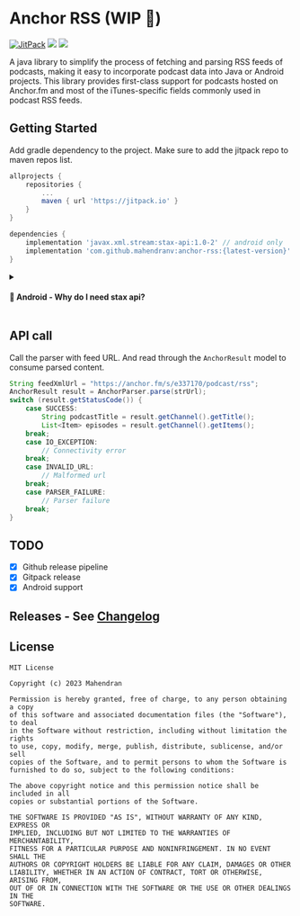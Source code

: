 # Anchor RSS (WIP 🚧)

[![JitPack](https://img.shields.io/github/v/release/mahendranv/anchor-rss?color=green&label=JitPack&logo=hackthebox&logoColor=white&style=for-the-badge)](https://jitpack.io/#mahendranv/anchor-rss) ![](https://img.shields.io/github/issues/mahendranv/anchor-rss?style=for-the-badge) ![](https://img.shields.io/github/issues-pr/mahendranv/anchor-rss?style=for-the-badge)

A java library to simplify the process of fetching and parsing RSS feeds of podcasts, making it easy to incorporate podcast data into Java or Android projects. This library provides first-class support for podcasts hosted on Anchor.fm and most of the iTunes-specific fields commonly used in podcast RSS feeds. 

## Getting Started
Add gradle dependency to the project. Make sure to add the jitpack repo to maven repos list.
```groovy
allprojects {
    repositories {
        ...
        maven { url 'https://jitpack.io' }
    }
}

dependencies {
    implementation 'javax.xml.stream:stax-api:1.0-2' // android only
    implementation 'com.github.mahendranv:anchor-rss:{latest-version}'
}
```

<details>
<summary><h4>🚨 Android - Why do I need stax api?</h4></summary>

This library uses Jackson to parse XML. So, you'll end up seeing this error when including the lib in your projects.
```
java.lang.NoClassDefFoundError: Failed resolution of: Ljavax/xml/stream/XMLInputFactory;
```

Because `javax.xml.stream` API is not included in the Android platform. While the javax.xml.stream API is part of the Java SE platform, it's not included in the Android platform by default. As a result, if you try to use the javax.xml.stream API in your Android app, you may run into runtime errors like the NoClassDefFoundError that you're seeing.

To fix this error, you can include the javax.xml.stream API in your app by adding the following dependency to your build.gradle 
```groovy
implementation 'javax.xml.stream:stax-api:1.0-2'
```
This dependency provides the javax.xml.stream API and should resolve the NoClassDefFoundError that you're seeing.
</details>

## API call
Call the parser with feed URL. And read through the `AnchorResult` model to consume parsed content.

```java
String feedXmlUrl = "https://anchor.fm/s/e337170/podcast/rss";
AnchorResult result = AnchorParser.parse(strUrl);
switch (result.getStatusCode()) {
    case SUCCESS:
        String podcastTitle = result.getChannel().getTitle();
        List<Item> episodes = result.getChannel().getItems();
    break;
    case IO_EXCEPTION:
        // Connectivity error
    break;
    case INVALID_URL:
        // Malformed url
    break;
    case PARSER_FAILURE:
        // Parser failure
    break;
}
```

## TODO
- [x] Github release pipeline
- [x] Gitpack release
- [x] Android support

## Releases - See [Changelog](./docs/RELEASES.md)

## License
```
MIT License

Copyright (c) 2023 Mahendran

Permission is hereby granted, free of charge, to any person obtaining a copy
of this software and associated documentation files (the "Software"), to deal
in the Software without restriction, including without limitation the rights
to use, copy, modify, merge, publish, distribute, sublicense, and/or sell
copies of the Software, and to permit persons to whom the Software is
furnished to do so, subject to the following conditions:

The above copyright notice and this permission notice shall be included in all
copies or substantial portions of the Software.

THE SOFTWARE IS PROVIDED "AS IS", WITHOUT WARRANTY OF ANY KIND, EXPRESS OR
IMPLIED, INCLUDING BUT NOT LIMITED TO THE WARRANTIES OF MERCHANTABILITY,
FITNESS FOR A PARTICULAR PURPOSE AND NONINFRINGEMENT. IN NO EVENT SHALL THE
AUTHORS OR COPYRIGHT HOLDERS BE LIABLE FOR ANY CLAIM, DAMAGES OR OTHER
LIABILITY, WHETHER IN AN ACTION OF CONTRACT, TORT OR OTHERWISE, ARISING FROM,
OUT OF OR IN CONNECTION WITH THE SOFTWARE OR THE USE OR OTHER DEALINGS IN THE
SOFTWARE.
```
